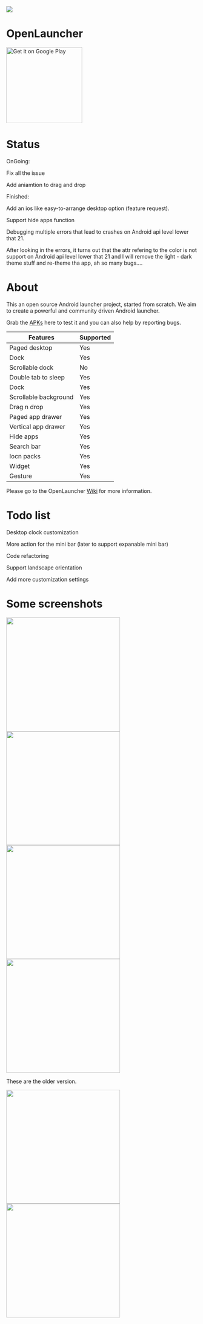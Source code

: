 <img src='https://github.com/BennyKok/OpenLauncher/blob/master/DisplayPictures/Cover.png'/>

# OpenLauncher

<a href='https://play.google.com/store/apps/details?id=com.benny.openlauncher&pcampaignid=MKT-Other-global-all-co-prtnr-py-PartBadge-Mar2515-1'><img alt='Get it on Google Play' src='https://play.google.com/intl/en_us/badges/images/generic/en_badge_web_generic.png' width=200/></a>

# Status
OnGoing: 

Fix all the issue

Add aniamtion to drag and drop

Finished:

Add an ios like easy-to-arrange desktop option (feature request).

Support hide apps function

Debugging multiple errors that lead to crashes on Android api level lower that 21.

After looking in the errors, it turns out that the attr refering to the color is not support on Android api level lower that 21 and I will remove the light - dark theme stuff and re-theme tha app, ah so many bugs....

# About

This an open source Android launcher project, started from scratch. We aim to create a powerful and community driven Android launcher.

Grab the [APKs](https://drive.google.com/folderview?id=0Bzv4cvBCpP9SMjdlREprdU13U1k&usp=sharing) here to test it and you can also help by reporting bugs.

Features | Supported
------------ | -------------
Paged desktop | Yes
Dock | Yes
Scrollable dock | No
Double tab to sleep | Yes
Dock | Yes
Scrollable background | Yes
Drag n drop | Yes
Paged app drawer | Yes
Vertical app drawer | Yes
Hide apps | Yes
Search bar | Yes
Iocn packs | Yes
Widget | Yes
Gesture | Yes

Please go to the OpenLauncher [Wiki](https://github.com/Benny-Kok/OpenLauncher/wiki) for more information.

# Todo list

Desktop clock customization

More action for the mini bar (later to support expanable mini bar)

Code refactoring

Support landscape orientation

Add more customization settings

# Some screenshots

<img src="https://github.com/Benny-Kok/OpenLauncher/blob/master/DisplayPictures/p2.jpg" width="300">
<img src="https://github.com/Benny-Kok/OpenLauncher/blob/master/DisplayPictures/p1.jpg" width="300">
<img src="https://github.com/Benny-Kok/OpenLauncher/blob/master/DisplayPictures/p3.jpg" width="300">
<img src="https://github.com/Benny-Kok/OpenLauncher/blob/master/DisplayPictures/p4.jpg" width="300">

These are the older version.

<img src="https://github.com/Benny-Kok/OpenLauncher/blob/master/DisplayPictures/Screenshot_2016-08-03-20-57-15.png" width="300">
<img src="https://github.com/Benny-Kok/OpenLauncher/blob/master/DisplayPictures/Screenshot_2016-08-03-20-57-26.png" width="300">


